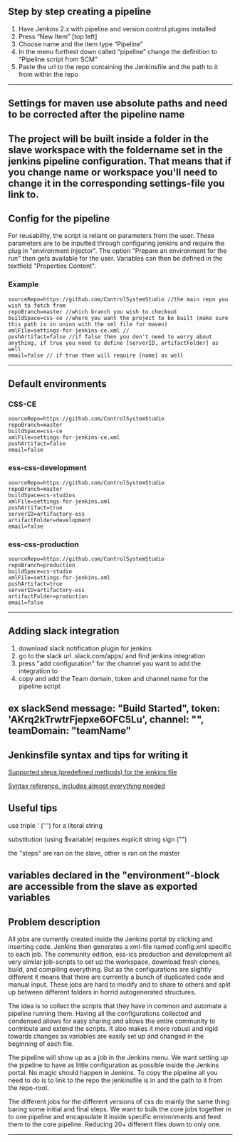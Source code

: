 ## Step by step creating a pipeline
1.	Have Jenkins 2.x with pipeline and version control plugins installed
2.	Press “New Item” [top left]
3.	Choose name and the item type “Pipeline”
4.	In the menu furthest down called “pipeline” change the definition to “Pipeline script from SCM”
5.	Paste the url to the repo containing the Jenkinsfile and the path to it from within the repo
---
## Settings for maven use **absolute paths** and need to be corrected after the pipeline name
The project will be built inside a folder in the slave workspace with the foldername set in the jenkins pipeline configuration. That means that if you change name or workspace you'll need to change it in the corresponding settings-file you link to.
---
## Config for the pipeline
For reusability, the script is reliant on parameters from the user. These parameters are to be inputted through configuring jenkins and require the plug in "environment injector". The option "Prepare an environment for the run" then gets available for the user. Variables can then be defined in the textfield "Properties Content".  

### Example
```
sourceRepo=https://github.com/ControlSystemStudio //the main repo you wish to fetch from
repoBranch=master //which branch you wish to checkout
buildSpace=css-ce //where you want the project to be built (make sure this path is in union with the xml file for maven)
xmlFile=settings-for-jenkins-ce.xml //
pushArtifact=false //if false then you don't need to worry about anything, if true you need to define [serverID, artifactFolder] as well
email=false // if true then will require [name] as well
```
---
## Default environments

### CSS-CE
```
sourceRepo=https://github.com/ControlSystemStudio
repoBranch=master
buildSpace=css-ce
xmlFile=settings-for-jenkins-ce.xml
pushArtifact=false
email=false
```

### ess-css-development
```
sourceRepo=https://github.com/ControlSystemStudio
repoBranch=master
buildSpace=cs-studios
xmlFile=settings-for-jenkins.xml
pushArtifact=true
serverID=artifactory-ess
artifactFolder=development
email=false
```

### ess-css-production
```
sourceRepo=https://github.com/ControlSystemStudio
repoBranch=production
buildSpace=cs-studio
xmlFile=settings-for-jenkins.xml
pushArtifact=true
serverID=artifactory-ess
artifactFolder=production
email=false
```
---
## Adding slack integration
1. download slack notification plugin for jenkins
2. go to the slack url <teamname>.slack.com/apps/ and find jenkins integration
3. press "add configuration" for the channel you want to add the integration to
4. copy and add the Team domain, token and channel name for the pipeline script

ex slackSend message: "Build Started", token: 'AKrq2kTrwtrFjepxe6OFC5Lu', channel: "<theChannel>", teamDomain: "teamName"
---

## Jenkinsfile syntax and tips for writing it

[Supported steps (predefined methods) for the jenkins file](https://jenkins.io/doc/pipeline/steps/)

[Syntax reference, includes almost everything needed](https://jenkins.io/doc/book/pipeline/syntax/)

## Useful tips
use triple ' (''') for a literal string

substitution (using $variable) requires explicit string sign ("")

the "steps" are ran on the slave, other is ran on the master

variables declared in the "environment"-block are accessible from the slave as exported variables
---

## Problem description
All jobs are currently created inside the Jenkins portal by clicking and inserting code. Jenkins then generates a xml-file named config.xml specific to each job. The community edition, ess-ics production and development all very similar job-scripts to set up the workspace, download fresh clones, build, and compiling everything. But as the configurations are slightly different it means that there are currently a bunch of duplicated code and manual input. These jobs are hard to modify and to share to others and split up between different folders in horrid autogenerated structures.  

The idea is to collect the scripts that they have in common and automate a pipeline running them. Having all the configurations collected and condensed allows for easy sharing and allows the entire community to contribute and extend the scripts. It also makes it more robust and rigid towards changes as variables are easily set up and changed in the beginning of each file.  

The pipeline will show up as a job in the Jenkins menu. We want setting up the pipeline to have as little configuration as possible inside the Jenkins portal. No magic should happen in Jenkins. To copy the pipeline all you need to do is to link to the repo the jenkinsfile is in and the path to it from the repo-root.

The different jobs for the different versions of css do mainly the same thing baring some initial and final steps. We want to bulk the core jobs together in to one pipeline and encapsulate it inside specific environments and feed them to the core pipeline. Reducing 20+ different files down to only one.

---
